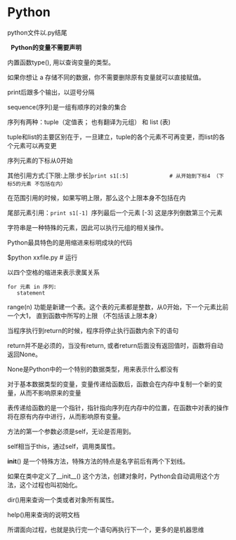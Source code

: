 # Python

python文件以.py结尾

   **Python的变量不需要声明**
   
内置函数type(), 用以查询变量的类型。   

如果你想让 a 存储不同的数据，你不需要删除原有变量就可以直接赋值。

print后跟多个输出，以逗号分隔

sequence(序列)是一组有顺序的对象的集合

序列有两种：tuple（定值表； 也有翻译为元组） 和 list (表)

tuple和list的主要区别在于，一旦建立，tuple的各个元素不可再变更，而list的各个元素可以再变更

序列元素的下标从0开始

 其他引用方式:[下限:上限:步长]```print s1[:5]             # 从开始到下标4 （下标5的元素 不包括在内）```
 
 在范围引用的时候，如果写明上限，那么这个上限本身不包括在内
 
 尾部元素引用：```print s1[-1] ```序列最后一个元素 [-3] 这是序列倒数第三个元素
 
 字符串是一种特殊的元素，因此可以执行元组的相关操作。
 
 Python最具特色的是用缩进来标明成块的代码
 
 $python xxfile.py  # 运行
 
 以四个空格的缩进来表示隶属关系
 
 ```
 for 元素 in 序列: 
    statement
 ```
 
range(n) 功能是新建一个表。这个表的元素都是整数，从0开始，下一个元素比前一个大1， 直到函数中所写的上限 （不包括该上限本身）

当程序执行到return的时候，程序将停止执行函数内余下的语句

return并不是必须的，当没有return, 或者return后面没有返回值时，函数将自动返回None。

None是Python中的一个特别的数据类型，用来表示什么都没有

对于基本数据类型的变量，变量传递给函数后，函数会在内存中复制一个新的变量，从而不影响原来的变量

表传递给函数的是一个指针，指针指向序列在内存中的位置，在函数中对表的操作将在原有内存中进行，从而影响原有变量。 

方法的第一个参数必须是self，无论是否用到。

self相当于this，通过self，调用类属性。

__init__() 是一个特殊方法，特殊方法的特点是名字前后有两个下划线。

如果在类中定义了__init__() 这个方法，创建对象时，Python会自动调用这个方法，这个过程也叫初始化。

dir()用来查询一个类或者对象所有属性。

help()用来查询的说明文档

所谓面向过程，也就是执行完一个语句再执行下一个，更多的是机器思维
